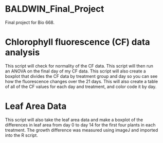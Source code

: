 # BALDWIN_Final_Project
Final project for Bio 668.

# Chlorophyll fluorescence (CF) data analysis
This script will check for normality of the CF data.
This script will then run an ANOVA on the final day of my CF data.
This script will also create a boxplot that divides the CF data by treatment group and day so you can see how the fluorescence changes over the 21 days. 
This will also create a table of all of the CF values for each day and treatment, and color code it by day. 

# Leaf Area Data
This script will also take the leaf area data and make a boxplot of the differences in leaf area from day 0 to day 14 for the first four plants in each treatment. The growth difference was measured using imageJ and imported into the R script. 

